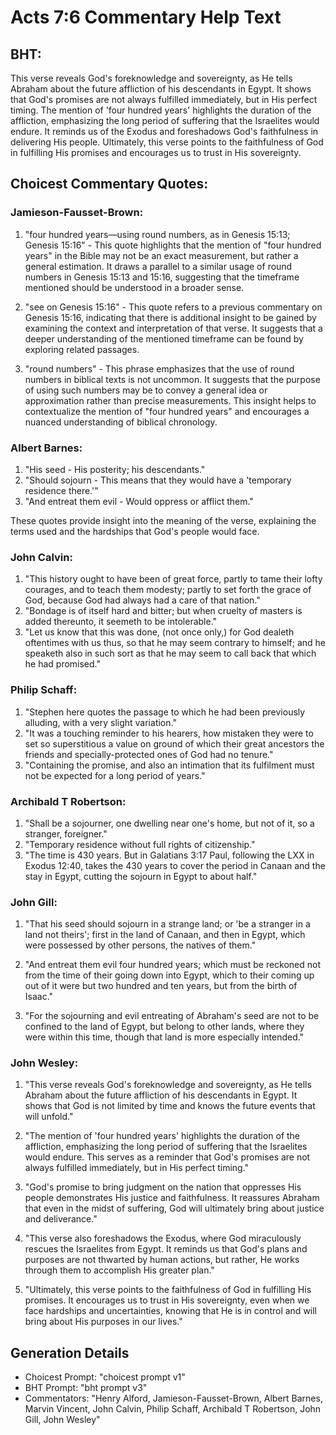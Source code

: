 # Acts 7:6 Commentary Help Text

## BHT:
This verse reveals God's foreknowledge and sovereignty, as He tells Abraham about the future affliction of his descendants in Egypt. It shows that God's promises are not always fulfilled immediately, but in His perfect timing. The mention of 'four hundred years' highlights the duration of the affliction, emphasizing the long period of suffering that the Israelites would endure. It reminds us of the Exodus and foreshadows God's faithfulness in delivering His people. Ultimately, this verse points to the faithfulness of God in fulfilling His promises and encourages us to trust in His sovereignty.

## Choicest Commentary Quotes:
### Jamieson-Fausset-Brown:
1. "four hundred years—using round numbers, as in Genesis 15:13; Genesis 15:16" - This quote highlights that the mention of "four hundred years" in the Bible may not be an exact measurement, but rather a general estimation. It draws a parallel to a similar usage of round numbers in Genesis 15:13 and 15:16, suggesting that the timeframe mentioned should be understood in a broader sense.

2. "see on Genesis 15:16" - This quote refers to a previous commentary on Genesis 15:16, indicating that there is additional insight to be gained by examining the context and interpretation of that verse. It suggests that a deeper understanding of the mentioned timeframe can be found by exploring related passages.

3. "round numbers" - This phrase emphasizes that the use of round numbers in biblical texts is not uncommon. It suggests that the purpose of using such numbers may be to convey a general idea or approximation rather than precise measurements. This insight helps to contextualize the mention of "four hundred years" and encourages a nuanced understanding of biblical chronology.

### Albert Barnes:
1. "His seed - His posterity; his descendants."
2. "Should sojourn - This means that they would have a 'temporary residence there.'"
3. "And entreat them evil - Would oppress or afflict them."

These quotes provide insight into the meaning of the verse, explaining the terms used and the hardships that God's people would face.

### John Calvin:
1. "This history ought to have been of great force, partly to tame their lofty courages, and to teach them modesty; partly to set forth the grace of God, because God had always had a care of that nation."
2. "Bondage is of itself hard and bitter; but when cruelty of masters is added thereunto, it seemeth to be intolerable."
3. "Let us know that this was done, (not once only,) for God dealeth oftentimes with us thus, so that he may seem contrary to himself; and he speaketh also in such sort as that he may seem to call back that which he had promised."

### Philip Schaff:
1. "Stephen here quotes the passage to which he had been previously alluding, with a very slight variation." 
2. "It was a touching reminder to his hearers, how mistaken they were to set so superstitious a value on ground of which their great ancestors the friends and specially-protected ones of God had no tenure." 
3. "Containing the promise, and also an intimation that its fulfilment must not be expected for a long period of years."

### Archibald T Robertson:
1. "Shall be a sojourner, one dwelling near one's home, but not of it, so a stranger, foreigner."
2. "Temporary residence without full rights of citizenship."
3. "The time is 430 years. But in Galatians 3:17 Paul, following the LXX in Exodus 12:40, takes the 430 years to cover the period in Canaan and the stay in Egypt, cutting the sojourn in Egypt to about half."

### John Gill:
1. "That his seed should sojourn in a strange land; or 'be a stranger in a land not theirs'; first in the land of Canaan, and then in Egypt, which were possessed by other persons, the natives of them."

2. "And entreat them evil four hundred years; which must be reckoned not from the time of their going down into Egypt, which to their coming up out of it were but two hundred and ten years, but from the birth of Isaac."

3. "For the sojourning and evil entreating of Abraham's seed are not to be confined to the land of Egypt, but belong to other lands, where they were within this time, though that land is more especially intended."

### John Wesley:
1. "This verse reveals God's foreknowledge and sovereignty, as He tells Abraham about the future affliction of his descendants in Egypt. It shows that God is not limited by time and knows the future events that will unfold."

2. "The mention of 'four hundred years' highlights the duration of the affliction, emphasizing the long period of suffering that the Israelites would endure. This serves as a reminder that God's promises are not always fulfilled immediately, but in His perfect timing."

3. "God's promise to bring judgment on the nation that oppresses His people demonstrates His justice and faithfulness. It reassures Abraham that even in the midst of suffering, God will ultimately bring about justice and deliverance."

4. "This verse also foreshadows the Exodus, where God miraculously rescues the Israelites from Egypt. It reminds us that God's plans and purposes are not thwarted by human actions, but rather, He works through them to accomplish His greater plan."

5. "Ultimately, this verse points to the faithfulness of God in fulfilling His promises. It encourages us to trust in His sovereignty, even when we face hardships and uncertainties, knowing that He is in control and will bring about His purposes in our lives."


## Generation Details
- Choicest Prompt: "choicest prompt v1"
- BHT Prompt: "bht prompt v3"
- Commentators: "Henry Alford, Jamieson-Fausset-Brown, Albert Barnes, Marvin Vincent, John Calvin, Philip Schaff, Archibald T Robertson, John Gill, John Wesley"
